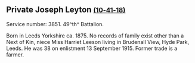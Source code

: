 ## Private Joseph Leyton <small>[(10‑41‑18)](https://brisbane.discovereverafter.com/profile/31984794 "Go to Memorial Information" )</small>

Service number: 3851. 49^th^ Battalion.

Born in Leeds Yorkshire ca. 1875. No records of family exist other than a Next of Kin, niece Miss Harriet Leeson living in Brudenall View, Hyde Park, Leeds. He was 38 on enlistment 13 September 1915. Former trade is a farmer.
